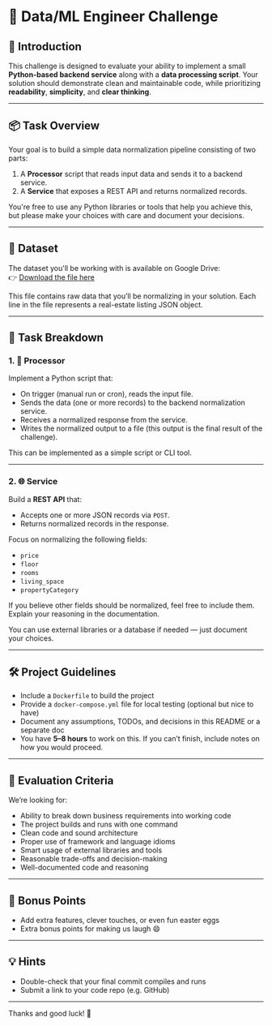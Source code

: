 # 🚀 Data/ML Engineer Challenge

## 👋 Introduction

This challenge is designed to evaluate your ability to implement a small **Python-based backend service** along with a **data processing script**. Your solution should demonstrate clean and maintainable code, while prioritizing **readability**, **simplicity**, and **clear thinking**.

---

## 📦 Task Overview

Your goal is to build a simple data normalization pipeline consisting of two parts:

1. A **Processor** script that reads input data and sends it to a backend service.
2. A **Service** that exposes a REST API and returns normalized records.

You're free to use any Python libraries or tools that help you achieve this, but please make your choices with care and document your decisions.

---

## 📂 Dataset

The dataset you'll be working with is available on Google Drive:  
👉 [Download the file here](<link>)

This file contains raw data that you’ll be normalizing in your solution. Each line in the file represents a real-estate listing JSON object.

---

## 🧩 Task Breakdown

### 1. 🔄 Processor

Implement a Python script that:
- On trigger (manual run or cron), reads the input file.
- Sends the data (one or more records) to the backend normalization service.
- Receives a normalized response from the service.
- Writes the normalized output to a file (this output is the final result of the challenge).

This can be implemented as a simple script or CLI tool.

---

### 2. 🌐 Service

Build a **REST API** that:
- Accepts one or more JSON records via `POST`.
- Returns normalized records in the response.

Focus on normalizing the following fields:
- `price`
- `floor`
- `rooms`
- `living_space`
- `propertyCategory`

If you believe other fields should be normalized, feel free to include them. Explain your reasoning in the documentation.

You can use external libraries or a database if needed — just document your choices.

---

## 🛠 Project Guidelines

- Include a `Dockerfile` to build the project
- Provide a `docker-compose.yml` file for local testing (optional but nice to have)
- Document any assumptions, TODOs, and decisions in this README or a separate doc
- You have **5–8 hours** to work on this. If you can’t finish, include notes on how you would proceed.

---

## 🧪 Evaluation Criteria

We’re looking for:

- Ability to break down business requirements into working code
- The project builds and runs with one command
- Clean code and sound architecture
- Proper use of framework and language idioms
- Smart usage of external libraries and tools
- Reasonable trade-offs and decision-making
- Well-documented code and reasoning

---

## 🎁 Bonus Points

- Add extra features, clever touches, or even fun easter eggs
- Extra bonus points for making us laugh 😄

---

## 💡 Hints

- Double-check that your final commit compiles and runs
- Submit a link to your code repo (e.g. GitHub)

---

Thanks and good luck! 🚀

